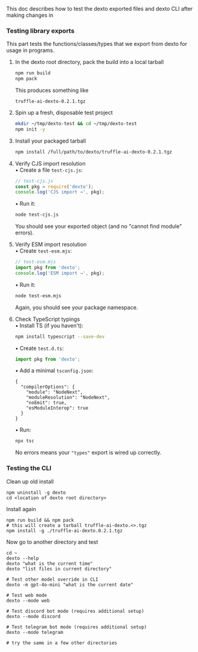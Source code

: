 This doc describes how to test the dexto exported files and dexto CLI after making changes in 

### Testing library exports
This part tests the functions/classes/types that we export from dexto for usage in programs.

1.  In the dexto root directory, pack the build into a local tarball  
    ```bash
    npm run build
    npm pack
    ```  
    This produces something like  
    ```
    truffle-ai-dexto-0.2.1.tgz
    ```

2.  Spin up a fresh, disposable test project  
    ```bash
    mkdir ~/tmp/dexto-test && cd ~/tmp/dexto-test
    npm init -y
    ```

3.  Install your packaged tarball  
    ```bash
    npm install /full/path/to/dexto/truffle-ai-dexto-0.2.1.tgz
    ```

4.  Verify CJS import resolution  
    • Create a file `test-cjs.js`:
    ```js
    // test-cjs.js
    const pkg = require('dexto');
    console.log('CJS import →', pkg);
    ```  
    • Run it:
    ```bash
    node test-cjs.js
    ```
    You should see your exported object (and no "cannot find module" errors).

5.  Verify ESM import resolution  
    • Create `test-esm.mjs`:
    ```js
    // test-esm.mjs
    import pkg from 'dexto';
    console.log('ESM import →', pkg);
    ```  
    • Run it:
    ```bash
    node test-esm.mjs
    ```
    Again, you should see your package namespace.

6.  Check TypeScript typings  
    • Install TS (if you haven't):  
      ```bash
      npm install typescript --save-dev
      ```  
    • Create `test.d.ts`:
    ```ts
    import pkg from 'dexto';
    ```
    • Add a minimal `tsconfig.json`:
    ```jsonc
    {
      "compilerOptions": {
        "module": "NodeNext",
        "moduleResolution": "NodeNext",
        "noEmit": true,
        "esModuleInterop": true
      }
    }
    ```  
    • Run:
    ```bash
    npx tsc
    ```  
    No errors means your `"types"` export is wired up correctly.

### Testing the CLI

Clean up old install
```
npm uninstall -g dexto
cd <location of dexto root directory>
```

Install again
```
npm run build && npm pack
# this will create a tarball truffle-ai-dexto.<>.tgz
npm install -g ./truffle-ai-dexto.0.2.1.tgz
```

Now go to another directory and test
```
cd ~
dexto --help 
dexto "what is the current time"
dexto "list files in current directory"

# Test other model override in CLI
dexto -m gpt-4o-mini "what is the current date"

# Test web mode
dexto --mode web

# Test discord bot mode (requires additional setup)
dexto --mode discord

# Test telegram bot mode (requires additional setup)
dexto --mode telegram

# try the same in a few other directories
```